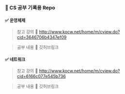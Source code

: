### 🎯 CS 공부 기록용 Repo
#### ✅ 운영체제
> 참고 강의 🔗 http://www.kocw.net/home/m/cview.do?cid=3646706b4347ef09

> 공부 내용 📌 깃허브링크
#### ✅ 네트워크
> 참고 강의 🔗 http://www.kocw.net/home/m/cview.do?cid=6166c077e545b736

> 공부 내용 📌 깃허브링크
